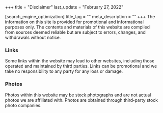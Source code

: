 +++
title = "Disclaimer"
last_update = "February 27, 2022"

[search_engine_optimization]
title_tag = ""
meta_description = ""
+++
The information on this site is provided for promotional and informational purposes only. The contents and materials of this website are compiled from sources deemed reliable but are subject to errors, changes, and withdrawals without notice.

### Links

Some links within the website may lead to other websites, including those operated and maintained by third parties. Links can be promotional and we take no responsibility to any party for any loss or damage.

### Photos

Photos within this website may be stock photographs and are not actual photos we are affiliated with. Photos are obtained through third-party stock photo companies.&nbsp;
